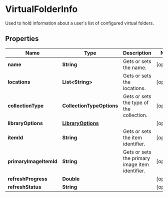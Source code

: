 

# VirtualFolderInfo

Used to hold information about a user's list of configured virtual folders.

## Properties

| Name | Type | Description | Notes |
|------------ | ------------- | ------------- | -------------|
|**name** | **String** | Gets or sets the name. |  [optional] |
|**locations** | **List&lt;String&gt;** | Gets or sets the locations. |  [optional] |
|**collectionType** | **CollectionTypeOptions** | Gets or sets the type of the collection. |  [optional] |
|**libraryOptions** | [**LibraryOptions**](LibraryOptions.md) |  |  [optional] |
|**itemId** | **String** | Gets or sets the item identifier. |  [optional] |
|**primaryImageItemId** | **String** | Gets or sets the primary image item identifier. |  [optional] |
|**refreshProgress** | **Double** |  |  [optional] |
|**refreshStatus** | **String** |  |  [optional] |



